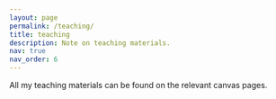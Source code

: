 ```yaml
---
layout: page
permalink: /teaching/
title: teaching
description: Note on teaching materials.
nav: true
nav_order: 6
---
```


All my teaching materials can be found on the relevant canvas pages.
